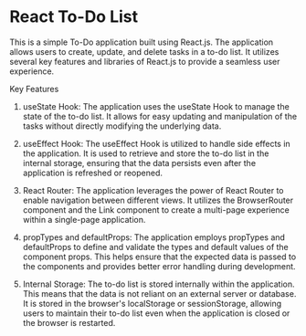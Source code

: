 
# React To-Do List

This is a simple To-Do application built using React.js. The application allows users to create, update, and delete tasks in a to-do list. It utilizes several key features and libraries of React.js to provide a seamless user experience.

Key Features
1. useState Hook: The application uses the useState Hook to manage the state of the to-do list. It allows for easy updating and manipulation of the tasks without directly modifying the underlying data.

1. useEffect Hook: The useEffect Hook is utilized to handle side effects in the application. It is used to retrieve and store the to-do list in the internal storage, ensuring that the data persists even after the application is refreshed or reopened.

3. React Router: The application leverages the power of React Router to enable navigation between different views. It utilizes the BrowserRouter component and the Link component to create a multi-page experience within a single-page application.

4. propTypes and defaultProps: The application employs propTypes and defaultProps to define and validate the types and default values of the component props. This helps ensure that the expected data is passed to the components and provides better error handling during development.

5. Internal Storage: The to-do list is stored internally within the application. This means that the data is not reliant on an external server or database. It is stored in the browser's localStorage or sessionStorage, allowing users to maintain their to-do list even when the application is closed or the browser is restarted.

